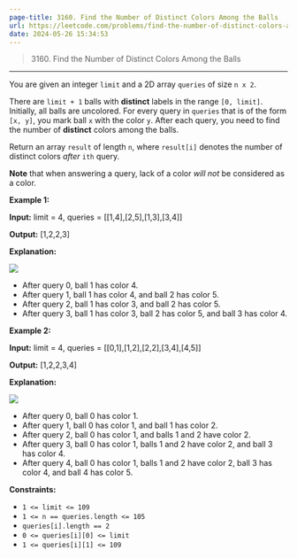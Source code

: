 ```yaml
---
page-title: 3160. Find the Number of Distinct Colors Among the Balls
url: https://leetcode.com/problems/find-the-number-of-distinct-colors-among-the-balls/description/
date: 2024-05-26 15:34:53
---
```


> 3160\. Find the Number of Distinct Colors Among the Balls

---

You are given an integer `limit` and a 2D array `queries` of size `n x 2`.

There are `limit + 1` balls with **distinct** labels in the range `[0, limit]`. Initially, all balls are uncolored. For every query in `queries` that is of the form `[x, y]`, you mark ball `x` with the color `y`. After each query, you need to find the number of **distinct** colors among the balls.

Return an array `result` of length `n`, where `result[i]` denotes the number of distinct colors *after* `ith` query.

**Note** that when answering a query, lack of a color *will not* be considered as a color.

**Example 1:**

**Input:** limit = 4, queries = \[\[1,4\],\[2,5\],\[1,3\],\[3,4\]\]

**Output:** \[1,2,2,3\]

**Explanation:**

![](https://assets.leetcode.com/uploads/2024/04/17/ezgifcom-crop.gif)

-   After query 0, ball 1 has color 4.
-   After query 1, ball 1 has color 4, and ball 2 has color 5.
-   After query 2, ball 1 has color 3, and ball 2 has color 5.
-   After query 3, ball 1 has color 3, ball 2 has color 5, and ball 3 has color 4.

**Example 2:**

**Input:** limit = 4, queries = \[\[0,1\],\[1,2\],\[2,2\],\[3,4\],\[4,5\]\]

**Output:** \[1,2,2,3,4\]

**Explanation:**

**![](https://assets.leetcode.com/uploads/2024/04/17/ezgifcom-crop2.gif)**

-   After query 0, ball 0 has color 1.
-   After query 1, ball 0 has color 1, and ball 1 has color 2.
-   After query 2, ball 0 has color 1, and balls 1 and 2 have color 2.
-   After query 3, ball 0 has color 1, balls 1 and 2 have color 2, and ball 3 has color 4.
-   After query 4, ball 0 has color 1, balls 1 and 2 have color 2, ball 3 has color 4, and ball 4 has color 5.

**Constraints:**

-   `1 <= limit <= 109`
-   `1 <= n == queries.length <= 105`
-   `queries[i].length == 2`
-   `0 <= queries[i][0] <= limit`
-   `1 <= queries[i][1] <= 109`